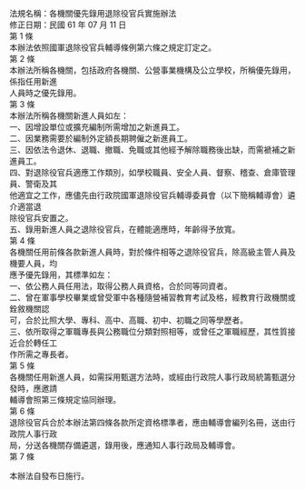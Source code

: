 法規名稱：各機關優先錄用退除役官兵實施辦法  
修正日期：民國 61 年 07 月 11 日  
第 1 條  
本辦法依照國軍退除役官兵輔導條例第六條之規定訂定之。  
第 2 條  
本辦法所稱各機關，包括政府各機關、公營事業機構及公立學校，所稱優先錄用，係指任用新進  
人員時之優先錄用。  
第 3 條  
本辦法所稱各機關新進人員如左：  
一、因增設單位或擴充編制所需增加之新進員工。  
二、因業務需要於編制外定額長期聘僱之新進員工。  
三、因依法令退休、退職、撤職、免職或其他經予解除職務後出缺，而需褫補之新進員工。  
四、對退除役官兵適應工作類別，如學校職員、安全人員、督察、稽查、倉庫管理員、警衛及其  
他適宜之工作，應儘先由行政院國軍退除役官兵輔導委員會（以下簡稱輔導會）遴介適當退  
除役官兵安置之。  
五、錄用新進人員之退除役官兵，在體能適應時，年齡得予放寬。  
第 4 條  
各機關任用前條各款新進人員時，對於條件相等之退除役官兵，除高級主管人員及機要人員，均  
應予優先錄用，其標準如左：  
一、依公務人員任用法，取得公務人員資格，合於同等同資者。  
二、曾在軍事學校畢業或曾受軍中各種隨營補習教育考試及格，經教育行政機關或銓敘機關認  
可，合於比照大學、專科、高中、高職、初中、初職之同等學歷者。  
三、依所取得之軍職專長與公務職位分類對照相等，或曾任之軍職經歷，其性質接近合於轉任工  
作所需之專長者。  
第 5 條  
各機關任用新進人員，如需採用甄選方法時，或經由行政院人事行政局統籌甄選分發時，應邀請  
輔導會照第三條規定協同辦理。  
第 6 條  
退除役官兵合於本辦法第四條各款所定資格標準者，應由輔導會編列名冊，送由行政院人事行政  
局，分送各機關存備遴選，錄用後，應通知人事行政局及輔導會。  
第 7 條  


本辦法自發布日施行。  


